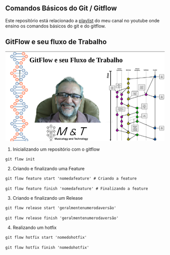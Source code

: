 ## Comandos Básicos do Git / Gitflow
Este repositório está relacionado a [playlist](https://www.youtube.com/playlist?list=PLQvwSWYdLssx2xmuBSpOEVTjb2SQvR1_b) do meu canal no youtube onde ensino os comandos básicos do git e do gitflow.

## GitFlow e seu fluxo de Trabalho
![](assets/images/capa_gitflow.png)

1. Inicializando um repositório com o gitflow
```
git flow init
```
2. Criando e finalizando uma Feature
```
git flow feature start 'nomedafeature' # Criando a feature

git flow feature finish 'nomedafeature' # Finalizando a feature
```
3. Criando e finalizando um Release
```
git flow release start 'geralmentenumerodaversão'

git flow release finish 'geralmentenumerodaversão'
```
4. Realizando um hotfix
```
git flow hotfix start 'nomedohotfix'

git flow hotfix finish 'nomedohotfix'
```


